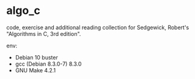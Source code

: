 # algo_c

code, exercise and additional reading collection for Sedgewick, Robert's "Algorithms in C, 3rd edition".

env:
 - Debian 10 buster
 - gcc (Debian 8.3.0-7) 8.3.0
 - GNU Make 4.2.1
